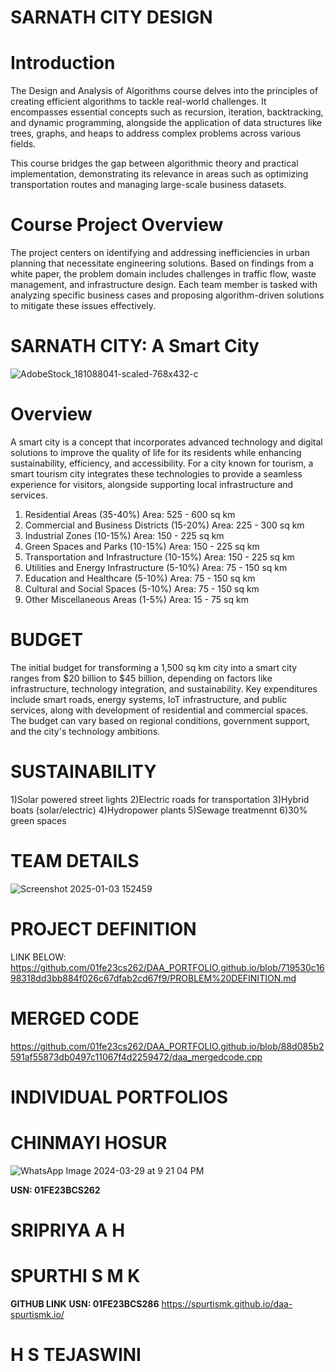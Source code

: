 # **SARNATH CITY DESIGN**
# Introduction
The Design and Analysis of Algorithms course delves into the principles of creating efficient algorithms to tackle real-world challenges. It encompasses essential concepts such as recursion, iteration, backtracking, and dynamic programming, alongside the application of data structures like trees, graphs, and heaps to address complex problems across various fields.

This course bridges the gap between algorithmic theory and practical implementation, demonstrating its relevance in areas such as optimizing transportation routes and managing large-scale business datasets.

# Course Project Overview
The project centers on identifying and addressing inefficiencies in urban planning that necessitate engineering solutions. Based on findings from a white paper, the problem domain includes challenges in traffic flow, waste management, and infrastructure design. Each team member is tasked with analyzing specific business cases and proposing algorithm-driven solutions to mitigate these issues effectively.

# SARNATH CITY: A Smart City 
![AdobeStock_181088041-scaled-768x432-c](https://github.com/user-attachments/assets/1f61af28-ebbc-42b4-9619-183b022685dc)

# Overview
A smart city is a concept that incorporates advanced technology and digital solutions to improve the quality of life for its residents while enhancing sustainability, efficiency, and accessibility. For a city known for tourism, a smart tourism city integrates these technologies to provide a seamless experience for visitors, alongside supporting local infrastructure and services.
1. Residential Areas (35-40%)
Area: 525 - 600 sq km
2. Commercial and Business Districts (15-20%)
Area: 225 - 300 sq km
3. Industrial Zones (10-15%)
Area: 150 - 225 sq km
4. Green Spaces and Parks (10-15%)
Area: 150 - 225 sq km
5. Transportation and Infrastructure (10-15%)
Area: 150 - 225 sq km
6. Utilities and Energy Infrastructure (5-10%)
Area: 75 - 150 sq km
7. Education and Healthcare (5-10%)
Area: 75 - 150 sq km
8. Cultural and Social Spaces (5-10%)
Area: 75 - 150 sq km
9. Other Miscellaneous Areas (1-5%)
Area: 15 - 75 sq km

# BUDGET
The initial budget for transforming a 1,500 sq km city into a smart city ranges from $20 billion to $45 billion, depending on factors like infrastructure, technology integration, and sustainability. Key expenditures include smart roads, energy systems, IoT infrastructure, and public services, along with development of residential and commercial spaces. The budget can vary based on regional conditions, government support, and the city's technology ambitions.

# SUSTAINABILITY
1)Solar powered street lights
2)Electric roads for transportation
3)Hybrid boats (solar/electric)
4)Hydropower plants
5)Sewage treatmennt
6)30% green spaces

# TEAM DETAILS

![Screenshot 2025-01-03 152459](https://github.com/user-attachments/assets/abd257bc-9868-4948-bf4a-603cfee29e1b)

# PROJECT DEFINITION
LINK BELOW:
https://github.com/01fe23cs262/DAA_PORTFOLIO.github.io/blob/719530c1698318dd3bb884f026c67dfab2cd67f9/PROBLEM%20DEFINITION.md

# MERGED CODE
https://github.com/01fe23cs262/DAA_PORTFOLIO.github.io/blob/88d085b2591af55873db0497c11067f4d2259472/daa_mergedcode.cpp

# **INDIVIDUAL PORTFOLIOS**

# CHINMAYI HOSUR
![WhatsApp Image 2024-03-29 at 9 21 04 PM](https://github.com/user-attachments/assets/2b79035f-4de4-4921-b101-448f1e6e5c16)

**USN: 01FE23BCS262**

# SRIPRIYA A H

# SPURTHI S M K
**GITHUB LINK**
**USN: 01FE23BCS286**
https://spurtismk.github.io/daa-spurtismk.io/
# H S TEJASWINI

